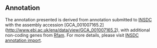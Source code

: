 
Annotation
----------

The annotation presented is derived from annotation submitted to
[INSDC](http://www.insdc.org) with the assembly accession [GCA\_001007165.2]
(http://www.ebi.ac.uk/ena/data/view/GCA_001007165.2),
with additional non-coding genes from
[Rfam](http://rfam.xfam.org/). For more details, please visit [INSDC
annotation import](http://ensemblgenomes.org/info/data/insdc_annotation).
